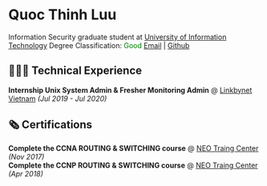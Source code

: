 
# Quoc Thinh Luu

Information Security graduate student at [University of Information Technology](https://www.uit.edu.vn/)
Degree Classification: <span style="color:green">Good</span>
[Email](mailto:quocthinhluu97@gmail.com) | [Github](https://github.com/quocthinhluu97/)

## 👩🏼‍💻 Technical Experience

**Internship Unix System Admin & Fresher Monitoring Admin** @ [Linkbynet Vietnam](https://www.linkbynet.com/) _(Jul 2019 - Jul 2020)_ <br>

## 🗞 Certifications

**Complete the CCNA ROUTING & SWITCHING course** @ [NEO Traing Center](https://neo.edu.vn/) _(Nov 2017)_ <br>
**Complete the CCNP ROUTING & SWITCHING course** @ [NEO Traing Center](https://neo.edu.vn/) _(Apr 2018)_ <br>
